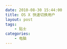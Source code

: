 ```yaml
---
date: 2010-08-30 15:44:00
title: OS X 快速切换用户
layout: post
tags:
    - 贴士
categories:
    - 电脑
---
```

